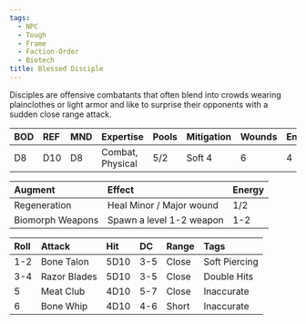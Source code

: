 ```yaml
---
tags:
  - NPC
  - Tough
  - Frame
  - Faction-Order
  - Biotech
title: Blessed Disciple
---
```

Disciples are offensive combatants that often blend into crowds wearing plainclothes or light armor and like to surprise their opponents with a sudden close range attack.

| BOD | REF | MND | Expertise        | Pools | Mitigation | Wounds | Energy |
| :-- | :-- | :-- | :--------------- | :---- | :--------- | ------ | :----- |
| D8  | D10 | D8  | Combat, Physical | 5/2   | Soft 4     | 6      | 4      |

| Augment          | Effect                   | Energy |
| :--------------- | :----------------------- | :----- |
| Regeneration     | Heal Minor / Major wound | 1/2    |
| Biomorph Weapons | Spawn a level 1-2 weapon | 1-2    |

| Roll | Attack       | Hit  | DC  | Range | Tags          |
|:---- |:------------ |:---- |:--- |:----- |:------------- |
| 1-2  | Bone Talon   | 5D10 | 3-5 | Close | Soft Piercing |
| 3-4  | Razor Blades | 5D10 | 3-5 | Close | Double Hits   |
| 5    | Meat Club    | 4D10 | 5-7 | Close | Inaccurate    |
| 6    | Bone Whip    | 4D10 | 4-6 | Short | Inaccurate    |